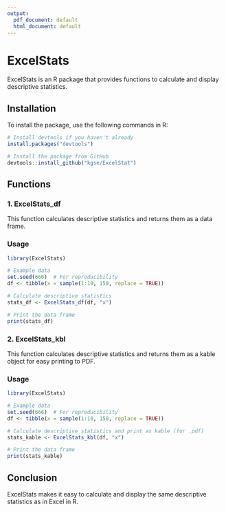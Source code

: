 ```yaml
---
output:
  pdf_document: default
  html_document: default
---
```

# ExcelStats

ExcelStats is an R package that provides functions to calculate and display descriptive statistics.

## Installation

To install the package, use the following commands in R:

   ```r
   # Install devtools if you haven't already
   install.packages("devtools")

   # Install the package from GitHub
   devtools::install_github("kgse/ExcelStat")
   ```

## Functions

### 1. ExcelStats_df

This function calculates descriptive statistics and returns them as a data frame.

### Usage

   ```r
   library(ExcelStats)
   
   # Example data
   set.seed(666)  # For reproducibility
   df <- tibble(x = sample(1:10, 150, replace = TRUE))
   
   # Calculate descriptive statistics
   stats_df <- ExcelStats_df(df, "x")
   
   # Print the data frame
   print(stats_df)
   ```



### 2. ExcelStats_kbl

This function calculates descriptive statistics and returns them as a kable object for easy printing to PDF.

### Usage

   ```r
   library(ExcelStats)
   
   # Example data
   set.seed(666)  # For reproducibility
   df <- tibble(x = sample(1:10, 150, replace = TRUE))
   
   # Calculate descriptive statistics and print as kable (for .pdf)
   stats_kable <- ExcelStats_kbl(df, "x")
   
   # Print the data frame
   print(stats_kable)
   ```


## Conclusion

ExcelStats makes it easy to calculate and display the same descriptive statistics as in Excel in R. 

